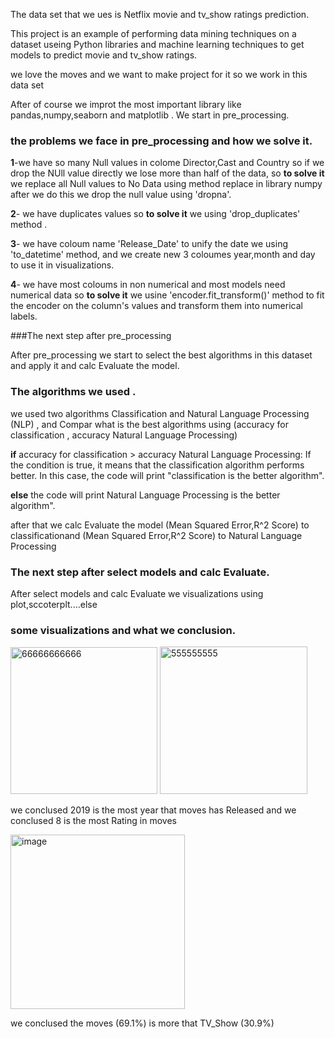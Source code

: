 The data set that we ues is  Netflix movie and tv_show ratings prediction.

This project is an example of performing data mining techniques on a dataset useing  Python libraries and machine learning techniques to get models  to predict 
movie and tv_show ratings.

we love the moves and we want to make project for it so we work in this data set

After of course we improt the most important library like pandas,numpy,seaborn and matplotlib . We start in pre_processing.

###  the problems we face in pre_processing and how we solve it.

**1**-we have so many Null values in colome Director,Cast and Country so if we drop the NUll value directly we lose more than half of the data,
so **to solve it** we replace all Null values to No Data using method replace in library numpy after we do this we drop the null value using 'dropna'.

**2**- we have duplicates values so **to solve it** we using 'drop_duplicates' method .                                                                                                                                    

**3**- we have coloum name 'Release_Date' to unify the date we using 'to_datetime' method, and we create new 3 coloumes year,month and day  to use it in visualizations.

**4**- we have most coloums in non numerical and most models need numerical data so **to solve it** we usine 'encoder.fit_transform()' method to fit the encoder on the column's values and transform them into numerical labels.

###The next step after pre_processing

After pre_processing we start to select the best algorithms in this dataset and apply it and calc Evaluate the model.

### The algorithms we used .
we used two algorithms Classification and Natural Language Processing (NLP) , and Compar what is the best algorithms using (accuracy for classification , accuracy Natural Language Processing)  

**if**  accuracy for classification > accuracy Natural Language Processing: If the condition is true, it means that the classification algorithm  performs better. In this case, the code will print "classification is the better algorithm".

**else** the code will print Natural Language Processing is the better algorithm".

after that we calc Evaluate the model (Mean Squared Error,R^2 Score) to classificationand  (Mean Squared Error,R^2 Score) to Natural Language Processing
### The  next step after select models and calc Evaluate.
After select models and calc Evaluate we visualizations using plot,sccoterplt....else 

### some visualizations and what we conclusion.

<img width="235" alt="66666666666" src="https://github.com/0Ahmed2003/project_datamining/assets/121387438/f189762f-c2d4-4c86-8c14-a289794f0307">
<img width="236" alt="555555555" src="https://github.com/0Ahmed2003/project_datamining/assets/121387438/d8243f1a-91ff-4b98-bea7-fed56d981cde">

we conclused 2019 is the most year that moves has Released and
we conclused 8 is the most Rating in moves 

 <img width="279" alt="image" src="https://github.com/0Ahmed2003/project_datamining/assets/121387438/0cae882e-409a-4f92-834d-387b88a52ff5">
 
 we conclused the moves (69.1%) is more that TV_Show (30.9%)

